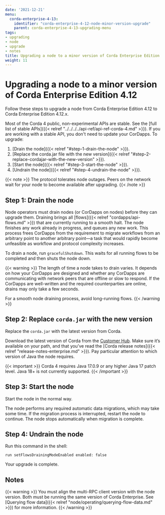 ```yaml
---
date: '2021-12-21'
menu:
  corda-enterprise-4-13:
    identifier: "corda-enterprise-4-12-node-minor-version-upgrade"
    parent: corda-enterprise-4-13-upgrading-menu
tags:
- upgrading
- node
- upgrade
- notes
title: Upgrading a node to a minor version of Corda Enterprise Edition 4.12
weight: 11
---
```


# Upgrading a node to a minor version of Corda Enterprise Edition 4.12

Follow these steps to upgrade a node from Corda Enterprise Edition 4.12 to Corda Enterprise Edition 4.12.x.

Most of the Corda 4 public, non-experimental APIs are stable. See the [full list of stable APIs]({{< relref "../../../../api-ref/api-ref-corda-4.md" >}}). If you are working with a stable API, you don't need to update your CorDapps. To upgrade:

1. [Drain the node]({{< relref "#step-1-drain-the-node" >}}).
2. [Replace the corda.jar file with the new version]({{< relref "#step-2-replace-cordajar-with-the-new-version" >}}).
3. [Start the node]({{< relref "#step-3-start-the-node" >}}).
4. [Undrain the node]({{< relref "#step-4-undrain-the-node" >}}).

{{< note >}}
The protocol tolerates node outages. Peers on the network wait for your node to become available after upgrading.
{{< /note >}}

## Step 1: Drain the node

Node operators must drain nodes (or CorDapps on nodes) before they can upgrade them. Draining brings all [flows]({{< relref "cordapps/api-flows.md" >}}) that are currently running to a smooth halt. The node finishes any work already in progress, and queues any new work. This process frees CorDapps from the requirement to migrate workflows from an arbitrary point to another arbitrary point—a task that would rapidly become unfeasible as workflow and protocol complexity increases.

To drain a node, run `gracefulShutdown`. This waits for all running flows to be completed and then shuts the node down.

{{< warning >}}
The length of time a node takes to drain varies. It depends on how your CorDapps are designed and whether any CorDapps are
communicating with network peers that are offline or slow to respond. If
the CorDapps are well-written and the required counterparties are online, drains may only take a few seconds.

For a smooth node draining process, avoid long-running flows.
{{< /warning >}}

## Step 2: Replace `corda.jar` with the new version

Replace the `corda.jar` with the latest version from Corda.

Download the latest version of Corda from the [Customer Hub](https://customerhub.r3.com).
Make sure it’s available on your path, and that you’ve read the [Corda release notes]({{< relref "release-notes-enterprise.md" >}}). Pay particular attention to which version of Java the node requires.

{{< important >}}
Corda 4 requires Java 17.0.9 or any higher Java 17 patch level. Java 18+ is not currently supported.
{{< /important >}}

## Step 3: Start the node

Start the node in the normal way.

The node performs any required automatic data migrations, which may take some
time. If the migration process is interrupted, restart the node to continue. The node stops automatically when migration is complete.

## Step 4: Undrain the node

Run this command in the shell:

`run setFlowsDrainingModeEnabled enabled: false`

Your upgrade is complete.

## Notes

{{< warning >}}
You must align the multi-RPC client version with the node version. Both must be running the same version of Corda Enterprise. See [Querying flow data]({{< relref "node/operating/querying-flow-data.md" >}}) for more information.
{{< /warning >}}
